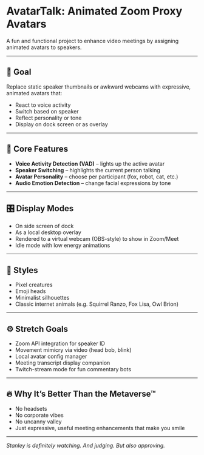 # AvatarTalk: Animated Zoom Proxy Avatars

A fun and functional project to enhance video meetings by assigning animated avatars to speakers.

---

## 🎯 Goal

Replace static speaker thumbnails or awkward webcams with expressive, animated avatars that:
- React to voice activity
- Switch based on speaker
- Reflect personality or tone
- Display on dock screen or as overlay

---

## 🧠 Core Features

- **Voice Activity Detection (VAD)** – lights up the active avatar
- **Speaker Switching** – highlights the current person talking
- **Avatar Personality** – choose per participant (fox, robot, cat, etc.)
- **Audio Emotion Detection** – change facial expressions by tone

---

## 🎛️ Display Modes

- On side screen of dock
- As a local desktop overlay
- Rendered to a virtual webcam (OBS-style) to show in Zoom/Meet
- Idle mode with low energy animations

---

## 🎨 Styles

- Pixel creatures
- Emoji heads
- Minimalist silhouettes
- Classic internet animals (e.g. Squirrel Ranzo, Fox Lisa, Owl Brion)

---

## ⚙️ Stretch Goals

- Zoom API integration for speaker ID
- Movement mimicry via video (head bob, blink)
- Local avatar config manager
- Meeting transcript display companion
- Twitch-stream mode for fun commentary bots

---

## 🔥 Why It’s Better Than the Metaverse™

- No headsets
- No corporate vibes
- No uncanny valley
- Just expressive, useful meeting enhancements that make you smile

---

_Stanley is definitely watching. And judging. But also approving._

